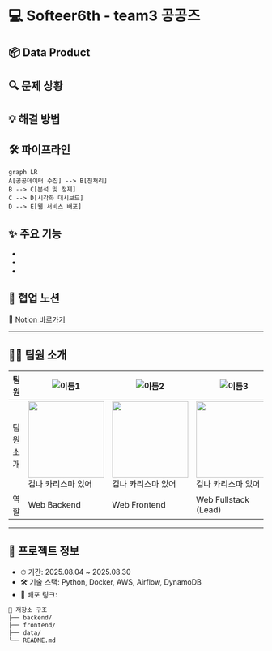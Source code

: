 # 💻 Softeer6th - team3 공공즈

## 📦 Data Product  


## 🔍 문제 상황  



## 💡 해결 방법  



## 🛠 파이프라인

```mermaid
graph LR
A[공공데이터 수집] --> B[전처리]
B --> C[분석 및 정제]
C --> D[시각화 대시보드]
D --> E[웹 서비스 배포]
```

## ✨ 주요 기능  
- 
- 
- 


## 🧠 협업 노션  
📎 [Notion 바로가기](https://www.notion.so/your-team-notion-link)

---

## 👨‍💻 팀원 소개

| 팀원 | ![이름1](https://img.shields.io/badge/Github-username1-black?logo=github&style=flat-square) | ![이름2](https://img.shields.io/badge/Github-username2-black?logo=github&style=flat-square) | ![이름3](https://img.shields.io/badge/Github-username3-black?logo=github&style=flat-square) |
|------|---|---|---|
| 팀원 소개 | <img src="https://raw.githubusercontent.com/your-repo/img/member1.png" width="150"/> <br/> 검나 카리스마 있어 | <img src="https://raw.githubusercontent.com/your-repo/img/member2.png" width="150"/> <br/> 검나 카리스마 있어 | <img src="https://raw.githubusercontent.com/your-repo/img/member3.png" width="150"/> <br/> 검나 카리스마 있어 |
| 역할 | Web Backend | Web Frontend | Web Fullstack (Lead) |

---

## 📂 프로젝트 정보

- ⏱ 기간: 2025.08.04 ~ 2025.08.30  
- 🛠 기술 스택: Python, Docker, AWS, Airflow, DynamoDB
- 🚀 배포 링크:

```bash
📁 저장소 구조
├── backend/
├── frontend/
├── data/
└── README.md
```
